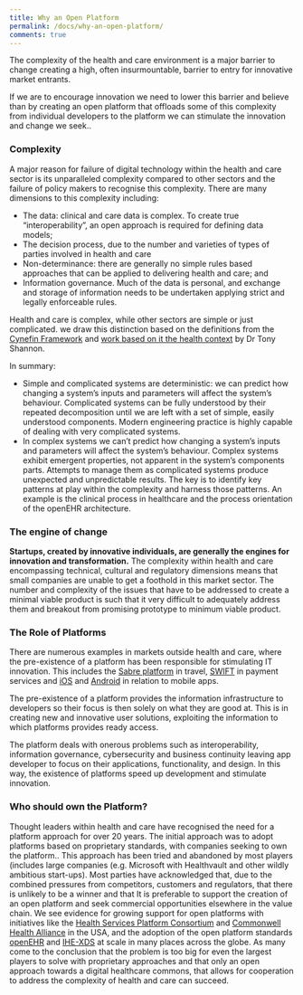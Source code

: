 ```yaml
---
title: Why an Open Platform
permalink: /docs/why-an-open-platform/
comments: true
---
```

The complexity of the health and
care environment is a major barrier
to change creating a high, often
insurmountable, barrier to entry
for innovative market entrants.

If we are to encourage innovation
we need to lower this barrier and
believe than by creating an open
platform that offloads some of this
complexity from individual developers
to the platform we can stimulate the
innovation and change we seek..

### Complexity
A major reason for failure of digital
technology within the health and care
sector is its unparalleled complexity
compared to other sectors and the
failure of policy makers to recognise
this complexity. There are many
dimensions to this complexity including:

- The data: clinical and care data is complex. To create true “interoperability”, an open approach is required for defining data models;
- The decision process, due to the number and varieties of types of parties involved in health and care
- Non-determinance: there are generally no simple rules based approaches that can be applied to delivering health and care; and
- Information governance. Much of the data is personal, and exchange and storage of information needs to be undertaken applying strict and legally enforceable rules.

Health and care is complex, while other
sectors are simple or just complicated.
we draw this distinction based on
the definitions from the [Cynefin
Framework](http://cognitive-edge.com/) and [work based on it the
health context](https://frectal.com/book/chaos-complex-complicated-simple-and-cynefin/) by Dr Tony Shannon.

In summary:

- Simple and complicated systems
are deterministic: we can predict
how changing a system’s inputs and
parameters will affect the system’s
behaviour. Complicated systems can
be fully understood by their repeated
decomposition until we are left with
a set of simple, easily understood
components. Modern engineering
practice is highly capable of dealing
with very complicated systems.
- In complex systems we can’t predict
how changing a system’s inputs and
parameters will affect the system’s
behaviour. Complex systems
exhibit emergent properties, not
apparent in the system’s components
parts. Attempts to manage them
as complicated systems produce
unexpected and unpredictable results.
The key is to identify key patterns
at play within the complexity and
harness those patterns. An example
is the clinical process in healthcare
and the process orientation of
the openEHR architecture.

### The engine of change
**Startups, created by innovative
individuals, are generally the engines
for innovation and transformation.**
The complexity within health and
care encompassing technical, cultural
and regulatory dimensions means that
small companies are unable to get a
foothold in this market sector. The
number and complexity of the issues
that have to be addressed to create a
minimal viable product is such that
it very difficult to adequately address
them and breakout from promising
prototype to minimum viable product.

### The Role of Platforms
There are numerous examples in markets
outside health and care, where the
pre-existence of a platform has been
responsible for stimulating IT innovation.
This includes the [Sabre platform](https://www.sabre.com/our-technologies/platform-services/) in travel,
[SWIFT](https://en.wikipedia.org/wiki/Society_for_Worldwide_Interbank_Financial_Telecommunication) in payment services and [iOS](https://www.apple.com/ios/ios-11/) and
[Android](https://www.android.com/) in relation to mobile apps.

The pre-existence of a platform
provides the information infrastructure
to developers so their focus is then
solely on what they are good at. This
is in creating new and innovative user
solutions, exploiting the information to
which platforms provides ready access.

The platform deals with onerous
problems such as interoperability,
information governance, cybersecurity
and business continuity leaving app
developer to focus on their applications,
functionality, and design. In this way,
the existence of platforms speed up
development and stimulate innovation.

### Who should own the Platform?
Thought leaders within health and
care have recognised the need for a
platform approach for over 20 years. The
initial approach was to adopt platforms
based on proprietary standards, with
companies seeking to own the platform..
This approach has been tried and
abandoned by most players (includes
large companies (e.g. Microsoft
with Healthvault and other wildly
ambitious start-ups). Most parties have
acknowledged that, due to the combined
pressures from competitors, customers
and regulators, that there is unlikely to
be a winner and that It is preferable to
support the creation of an open platform
and seek commercial opportunities
elsewhere in the value chain.
We see evidence for growing support for
open platforms with initiatives like the
[Health Services Platform Consortium](http://hspconsortium.org/) and
[Commonwell Health Alliance](http://www.commonwellalliance.org/) in the USA,
and the adoption of the open platform
standards [openEHR](http://www.openehr.org/) and [IHE-XDS](http://wiki.ihe.net/index.php/Cross-Enterprise_Document_Sharing) at scale
in many places across the globe. As many
come to the conclusion that the problem
is too big for even the largest players to
solve with proprietary approaches and
that only an open approach towards a
digital healthcare commons, that allows
for cooperation to address the complexity
of health and care can succeed.
